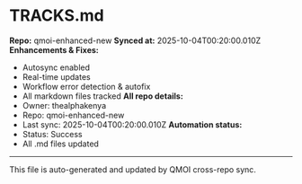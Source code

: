 # TRACKS.md

**Repo:** qmoi-enhanced-new
**Synced at:** 2025-10-04T00:20:00.010Z
**Enhancements & Fixes:**
- Autosync enabled
- Real-time updates
- Workflow error detection & autofix
- All markdown files tracked
**All repo details:**
- Owner: thealphakenya
- Repo: qmoi-enhanced-new
- Last sync: 2025-10-04T00:20:00.010Z
**Automation status:**
- Status: Success
- All .md files updated
---
This file is auto-generated and updated by QMOI cross-repo sync.
